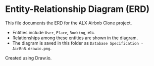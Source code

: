 # Entity-Relationship Diagram (ERD)

This file documents the ERD for the ALX Airbnb Clone project.

- Entities include `User`, `Place`, `Booking`, etc.
- Relationships among these entities are shown in the diagram.
- The diagram is saved in this folder as `Database Specification - AirBnB.drawio.png`.

Created using Draw.io.
